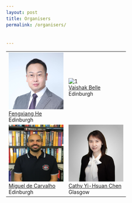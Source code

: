 ```yaml
---
layout: post
title: Organisers
permalink: /organisers/


---
```

<table>
  <tr>
    <td> 
      <img src="https://github.com/ed-nesy/ed-nesy.github.io/blob/main/images/Fengxiang_He.jpg?raw=true"  alt="1" width = 150px height = 155px ><br />
      <a href="https://fengxianghe.github.io/">Fengxiang He</a><br />
      Edinburgh
    </td>
    <td> 
      <img src="https://github.com/ed-nesy/ed-nesy.github.io/blob/main/images/Vaishak_Belle.png
?raw=true"  alt="1" width = 150px height = 155px ><br />
      <a href="https://www.vaishakbelle.org/">Vaishak Belle</a><br />
      Edinburgh
  </tr>
  <tr>
    </td>
    <td> 
      <img src="https://github.com/ed-nesy/ed-nesy.github.io/blob/main/images/Miguel_de_Carvalho.png?raw=true"  alt="1" width = 150px height = 155px ><br />
      <a href="https://www.maths.ed.ac.uk/~mdecarv/">Miguel de Carvalho</a><br />
      Edinburgh
    </td>
    <td> 
      <img src="https://github.com/ed-nesy/ed-nesy.github.io/blob/main/images/Cathy_Chen.png?raw=true"  alt="1" width = 150px height = 155px ><br />
      <a href="https://sites.google.com/view/cathyychen">Cathy Yi-Hsuan Chen</a><br />
      Glasgow
    </td>
    <!--
    <td> 
      <img src="https://github.com/ed-nesy/ed-nesy.github.io/blob/main/images/Ekaterina_Komendantskaya.png
?raw=true"  alt="1" width = 150px height = 155px ><br />
      <a href="https://www.macs.hw.ac.uk/~ek19/">Ekaterina Komendantskaya</a><br />
      Edinburgh
    </td>
    -->
    <!--
    <td> 
      <img src="https://github.com/ed-nesy/2025/blob/main/images/Min_Lin.jpeg?raw=true"  alt="1" width = 150px height = 155px ><br />
      <a href="https://linmin.me/">Min Lin</a><br />
      Sea AI Lab
    </td>
    -->
   </tr>
  <!--
  <tr>  
    <td> 
      <img src="https://github.com/ed-nesy/2025/blob/main/images/John_Vines.jpg?raw=true"  alt="1" width = 150px height = 155px ><br />
      <a href="https://www.designinformatics.org/person/john-vines/">John Vines</a><br />
      Edinburgh
    </td>
  </tr> 
  -->
</table>
